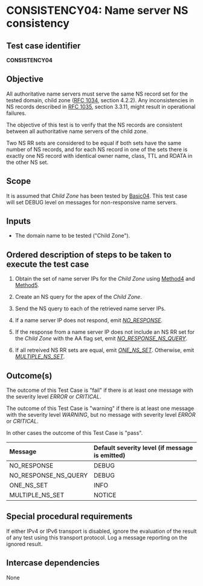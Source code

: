 # CONSISTENCY04: Name server NS consistency

## Test case identifier

**CONSISTENCY04**

## Objective

All authoritative name servers must serve the same NS record set
for the tested domain, child zone ([RFC 1034], section 4.2.2).
Any inconsistencies in NS records described in [RFC 1035], 
section 3.3.11, might result in operational failures.

The objective of this test is to verify that the NS records are
consistent between all authoritative name servers of the child zone.

Two NS RR sets are considered to be equal if both sets have the 
same number of NS records, and for each NS record in one of the 
sets there is exactly one NS record with identical owner name, 
class, TTL and RDATA in the other NS set.

## Scope

It is assumed that *Child Zone* has been tested by [Basic04]. This test
case will set DEBUG level on messages for non-responsive name servers.

## Inputs

* The domain name to be tested ("Child Zone").

## Ordered description of steps to be taken to execute the test case

1. Obtain the set of name server IPs for the *Child Zone* using
   [Method4] and [Method5]. 

2. Create an NS query for the apex of the *Child Zone*.

3. Send the NS query to each of the retrieved name server IPs.

4. If a name server IP does not respond, emit *[NO_RESPONSE]*.

5. If the response from a name server IP does not include an 
   NS RR set for the *Child Zone* with the AA flag set, emit 
   *[NO_RESPONSE_NS_QUERY]*.

6. If all retreived NS RR sets are equal, emit *[ONE_NS_SET]*. Otherwise, 
   emit *[MULTIPLE_NS_SET]*.


## Outcome(s)

The outcome of this Test Case is "fail" if there is at least one message
with the severity level *ERROR* or *CRITICAL*.

The outcome of this Test Case is "warning" if there is at least one message
with the severity level *WARNING*, but no message with severity level
*ERROR* or *CRITICAL*.

In other cases the outcome of this Test Case is "pass".

Message                       | Default severity level (if message is emitted)
:-----------------------------|:-----------------------------------
NO_RESPONSE                   | DEBUG
NO_RESPONSE_NS_QUERY          | DEBUG
ONE_NS_SET                    | INFO
MULTIPLE_NS_SET               | NOTICE


## Special procedural requirements	

If either IPv4 or IPv6 transport is disabled, ignore the evaluation of the
result of any test using this transport protocol. Log a message reporting
on the ignored result.


## Intercase dependencies

None

[Basic04]:                    ../Basic-TP/basic04.md
[RFC 1034]: https://tools.ietf.org/html/rfc1034

[RFC 1035]: https://tools.ietf.org/html/rfc1035

[Method4]:  ../Methods.md#method-4-obtain-glue-address-records-from-parent

[Method5]:  ../Methods.md#method-5-obtain-the-name-server-address-records-from-child

[NO_RESPONSE]: #outcomes

[NO_RESPONSE_NS_QUERY]: #outcomes

[ONE_NS_SET]: #outcomes

[MULTIPLE_NS_SET]: #outcomes
